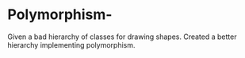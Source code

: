 # Polymorphism-
Given a bad hierarchy of classes for drawing shapes. Created a better hierarchy implementing polymorphism.
